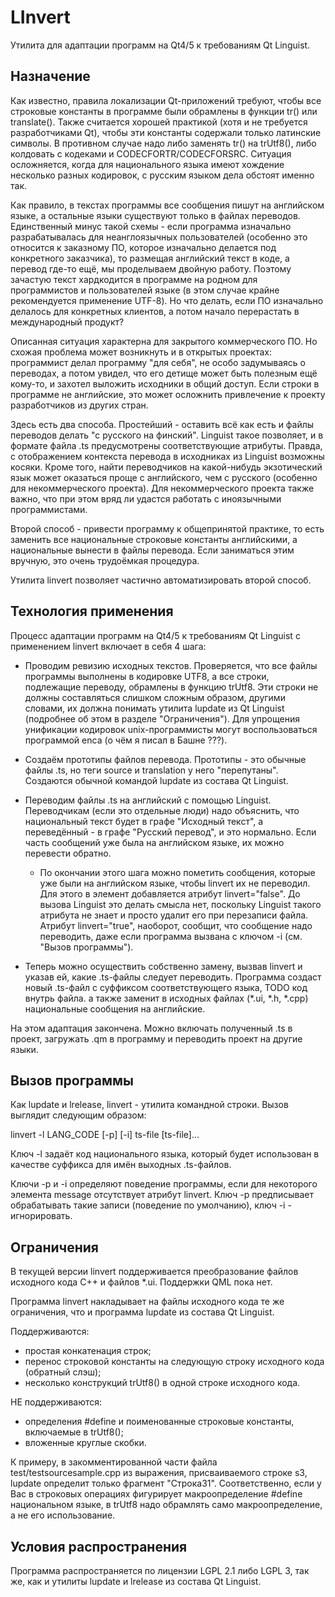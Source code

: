 # LInvert #

Утилита для адаптации программ на Qt4/5 к требованиям Qt Linguist.

## Назначение ##

Как известно, правила локализации Qt-приложений требуют, чтобы все строковые константы в программе
были обрамлены в функции tr() или translate(). Также считается хорошей практикой (хотя и не требуется
разработчиками Qt), чтобы эти константы содержали только латинские символы. В противном случае
надо либо заменять tr() на trUtf8(), либо колдовать с кодеками и CODECFORTR/CODECFORSRC. Ситуация
осложняется, когда для национального языка имеют хождение несколько разных кодировок, с русским
языком дела обстоят именно так.

Как правило, в текстах программы все сообщения пишут на английском языке, а остальные языки
существуют только в файлах переводов. Единственный минус такой схемы - если программа изначально
разрабатывалась для неанглоязычных пользователей (особенно это относится к заказному ПО, которое
изначально делается под конкретного заказчика), то размещая английский текст в коде, а перевод
где-то ещё, мы проделываем двойную работу. Поэтому зачастую текст хардкодится в программе
на родном для программистов и пользователей языке (в этом случае крайне рекомендуется
применение UTF-8). Но что делать, если ПО изначально делалось для конкретных клиентов, а потом начало перерастать
в международный продукт?

Описанная ситуация характерна для закрытого коммерческого ПО. Но схожая проблема может возникнуть
и в открытых проектах: программист делал программу "для себя", не особо задумываясь о переводах,
а потом увидел, что его детище может быть полезным ещё кому-то, и захотел выложить исходники
в общий доступ. Если строки в программе не английские, это может осложнить привлечение к проекту
разработчиков из других стран.

Здесь есть два способа. Простейший - оставить всё как есть и файлы
переводов делать "с русского на финский". Linguist такое позволяет, и в формате файла .ts
предусмотрены соответствующие атрибуты. Правда, с отображением контекста перевода в исходниках
из Linguist возможны косяки. Кроме того, найти переводчиков на какой-нибудь
экзотический язык может оказаться проще с английского, чем с русского (особенно для
некоммерческого проекта). Для некоммерческого проекта также важно, что при этом вряд ли
удастся работать с иноязычными программистами.

Второй способ - привести программу к общепринятой практике, то есть заменить все национальные
строковые константы английскими, а национальные вынести в файлы перевода. Если заниматься
этим вручную, это очень трудоёмкая процедура.

Утилита linvert позволяет частично автоматизировать второй способ.

## Технология применения ##

Процесс адаптации программ на Qt4/5 к требованиям Qt Linguist с применением linvert
включает в себя 4 шага:

  * Проводим ревизию исходных текстов. Проверяется, что все файлы программы выполнены в кодировке
UTF8, а все строки, подлежащие переводу, обрамлены в функцию trUtf8. Эти строки не должны
составляться слишком сложным образом, другими словами, их должна понимать утилита lupdate
из Qt Linguist (подробнее об этом в разделе "Ограничения"). Для упрощения унификации кодировок
unix-программисты могут воспользоваться программой enca (о чём я писал в Башне ???).

  * Создаём прототипы файлов перевода. Прототипы - это обычные файлы .ts, но
теги source и translation у него "перепутаны". Создаются обычной командой lupdate из состава
Qt Linguist.

  * Переводим файлы .ts на английский с помощью Linguist. Переводчикам (если это отдельные люди)
надо объяснить, что национальный текст будет в графе "Исходный текст", а переведённый - в графе
"Русский перевод", и это нормально. Если часть сообщений уже была на английском языке, их можно
перевести обратно.

    * По окончании этого шага можно пометить сообщения, которые уже были на английском языке,
чтобы linvert их не переводил. Для этого в элемент <message> добавляется атрибут linvert="false".
До вызова Linguist это делать смысла нет, поскольку Linguist такого атрибута не знает и
просто удалит его при перезаписи файла. Атрибут linvert="true", наоборот, сообщит, что
сообщение надо переводить, даже если программа вызвана с ключом -i (см. "Вызов программы").

  * Теперь можно осуществить собственно замену, вызвав linvert и указав ей, какие .ts-файлы
следует переводить. Программа создаст новый .ts-файл с суффиксом соответствующего языка,
  TODO код внутрь файла. 
а также заменит в исходных файлах (*.ui, *.h, *.cpp) национальные сообщения на английские.

На этом адаптация закончена. Можно включать полученный .ts в проект, загружать .qm в программу
и переводить проект на другие языки.

## Вызов программы ##

Как lupdate и lrelease, linvert -  утилита командной строки. Вызов выглядит следующим образом:

linvert -l LANG_CODE [-p] [-i] ts-file [ts-file]...

Ключ -l задаёт код национального языка, который будет использован в качестве суффикса для имён
выходных .ts-файлов.

Ключи -p и -i определяют поведение программы, если для некоторого элемента message отсутствует
атрибут linvert. Ключ -p предписывает обрабатывать такие записи (поведение по умолчанию), ключ
-i - игнорировать.

## Ограничения ##

В текущей версии linvert поддерживается преобразование файлов исходного кода C++ и файлов *.ui.
Поддержки QML пока нет.

Программа linvert накладывает на файлы исходного кода те же ограничения, что и программа lupdate
из состава Qt Linguist.

Поддерживаются:
  * простая конкатенация строк;
  * перенос строковой константы на следующую строку исходного кода (обратный слэш);
  * несколько конструкций trUtf8() в одной строке исходного кода.
  
НЕ поддерживаются:
  * определения #define и поименованные строковые константы, включаемые в trUtf8();
  * вложенные круглые скобки.

К примеру, в закомментированной части файла test/testsourcesample.cpp из выражения,
присваиваемого строке s3, lupdate определит только фрагмент "Строка31". Соответственно,
если у Вас в строковых операциях фигурирует макроопределение #define национальном языке,
в trUtf8 надо обрамлять само макроопределение, а не его использование.

## Условия распространения ##

Программа распространяется по лицензии LGPL 2.1 либо LGPL 3, так же, как и утилиты
lupdate и lrelease из состава Qt Linguist.
